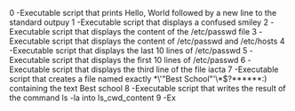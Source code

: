 0 -Executable script that prints Hello, World followed by a new line to the standard outpuy
1 -Executable script that displays a confused smiley
2 -Executable script that displays the content of the /etc/passwd file
3 -Executable script that displays the content of /etc/passwd and /etc/hosts
4 -Executable script that displays the last 10 lines of /etc/passwd
5 -Executable script that displays the first 10 lines of /etc/passwd
6 -Executable script that displays the third line of the file iacta
7 -Executable script that creates a file named exactly \*\\'"Best School"'\\*$\?\*\*\*\*\*\*:) containing the text Best school 
8 -Executable script that writes the result of the command ls -la into ls_cwd_content
9 -Ex
